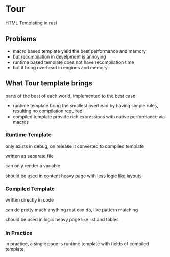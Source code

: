 # Tour

HTML Templating in rust

## Problems

- macro based template yield the best performance and memory
- but recompilation in develpment is annoying
- runtime based template does not have recompilation time
- but it bring overhead in engines and memory

## What Tour template brings

parts of the best of each world, implemented to the best case

- runtime template bring the smallest overhead by having simple rules, resulting no compilation required
- compiled template provide rich expressions with native performance via macros

### Runtime Template

only exists in debug, on release it converted to compiled template

written as separate file

can only render a variable

should be used in content heavy page with less logic like layouts

### Compiled Template

written directly in code

can do pretty much anything rust can do, like pattern matching

should be used in logic heavy page like list and tables

### In Practice

in practice, a single page is runtime template with fields of compiled template

